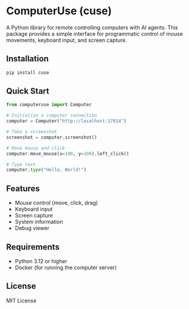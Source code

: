 # ComputerUse (cuse)

A Python library for remote controlling computers with AI agents. This package provides a simple interface for programmatic control of mouse movements, keyboard input, and screen capture.

## Installation

```bash
pip install cuse
```

## Quick Start

```python
from computeruse import Computer

# Initialize a computer connection
computer = Computer("http://localhost:17014")

# Take a screenshot
screenshot = computer.screenshot()

# Move mouse and click
computer.move_mouse(x=100, y=100).left_click()

# Type text
computer.type("Hello, World!")
```

## Features

- Mouse control (move, click, drag)
- Keyboard input
- Screen capture
- System information
- Debug viewer

## Requirements

- Python 3.12 or higher
- Docker (for running the computer server)

## License

MIT License